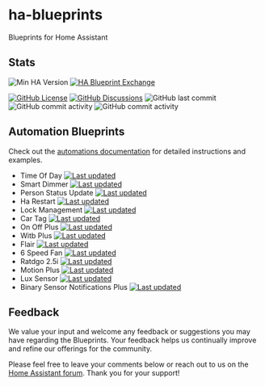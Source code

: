 # ha-blueprints

Blueprints for Home Assistant

## Stats

![Min HA Version](https://img.shields.io/badge/Min%20HA%20Version-2024.6.0-blue?style=flat&logo=home-assistant&color=blue)
[![HA Blueprint Exchange](https://img.shields.io/badge/HA%20Blueprint%20Exchange-Topics-blue?style=flat&logo=home-assistant&color=blue)](https://community.home-assistant.io/c/blueprints-exchange/53)

[![GitHub License](https://img.shields.io/github/license/asucrews/ha-blueprints?style=flat&logo=github&color=blue)](LICENSE.md)
[![GitHub Discussions](https://img.shields.io/github/discussions/asucrews/ha-blueprints?style=flat&logo=github&color=blue)](https://github.com/asucrews/ha-blueprints/discussions)
![GitHub last commit](https://img.shields.io/github/last-commit/asucrews/ha-blueprints?style=flat&logo=github&color=blue)
![GitHub commit activity](https://img.shields.io/github/commit-activity/m/asucrews/ha-blueprints?style=flat&logo=github&color=blue)
![GitHub commit activity](https://img.shields.io/github/commit-activity/y/asucrews/ha-blueprints?style=flat&logo=github&color=blue)

## Automation Blueprints

Check out the [automations documentation](https://github.com/asucrews/ha-blueprints/blob/main/automations/README.md) for detailed instructions and examples.

- Time Of Day [![Last updated](https://img.shields.io/badge/Last%20updated-2024-07-03-blue)](https://github.com/asucrews/ha-blueprints/blob/main/automations/time_of_day/time_of_day/README.md)
- Smart Dimmer [![Last updated](https://img.shields.io/badge/Last%20updated-2024-06-24-blue)](https://github.com/asucrews/ha-blueprints/blob/main/automations/inovelli/red/smart_dimmer/smart_dimmer/README.md)
- Person Status Update [![Last updated](https://img.shields.io/badge/Last%20updated-2024-06-24-blue)](https://github.com/asucrews/ha-blueprints/blob/main/automations/person_status_update/person_status_update/README.md)
- Ha Restart [![Last updated](https://img.shields.io/badge/Last%20updated-2024-06-26-blue)](https://github.com/asucrews/ha-blueprints/blob/main/automations/ha_restart/ha_restart/README.md)
- Lock Management [![Last updated](https://img.shields.io/badge/Last%20updated-2024-07-03-blue)](https://github.com/asucrews/ha-blueprints/blob/main/automations/lock_management/lock_management/README.md)
- Car Tag [![Last updated](https://img.shields.io/badge/Last%20updated-2024-07-03-blue)](https://github.com/asucrews/ha-blueprints/blob/main/automations/car_tag/car_tag/README.md)
- On Off Plus [![Last updated](https://img.shields.io/badge/Last%20updated-2024-07-04-blue)](https://github.com/asucrews/ha-blueprints/blob/main/automations/on_off_plus/on_off_plus/README.md)
- Witb Plus [![Last updated](https://img.shields.io/badge/Last%20updated-2024-07-04-blue)](https://github.com/asucrews/ha-blueprints/blob/main/automations/witb_plus/witb_plus/README.md)
- Flair [![Last updated](https://img.shields.io/badge/Last%20updated-2024-06-24-blue)](https://github.com/asucrews/ha-blueprints/blob/main/automations/smart_vents/flair/README.md)
- 6 Speed Fan [![Last updated](https://img.shields.io/badge/Last%20updated-2024-06-26-blue)](https://github.com/asucrews/ha-blueprints/blob/main/automations/esp360_remote/6_speed_fan/README.md)
- Ratdgo 2.5i [![Last updated](https://img.shields.io/badge/Last%20updated-2024-07-04-blue)](https://github.com/asucrews/ha-blueprints/blob/main/automations/ratgdo_2.5i/ratdgo_2.5i/README.md)
- Motion Plus [![Last updated](https://img.shields.io/badge/Last%20updated-2024-06-24-blue)](https://github.com/asucrews/ha-blueprints/blob/main/automations/motion_plus/motion_plus/README.md)
- Lux Sensor [![Last updated](https://img.shields.io/badge/Last%20updated-2024-06-24-blue)](https://github.com/asucrews/ha-blueprints/blob/main/automations/lux_sensor/lux_sensor/README.md)
- Binary Sensor Notifications Plus [![Last updated](https://img.shields.io/badge/Last%20updated-2024-07-03-blue)](https://github.com/asucrews/ha-blueprints/blob/main/automations/binary_sensor_notifications_plus/binary_sensor_notifications_plus/README.md)

## Feedback

We value your input and welcome any feedback or suggestions you may have regarding the Blueprints. Your feedback helps us continually improve and refine our offerings for the community.

Please feel free to leave your comments below or reach out to us on the [Home Assistant forum](https://community.home-assistant.io/). Thank you for your support!
